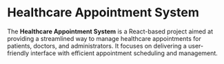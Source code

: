 # Healthcare Appointment System

The **Healthcare Appointment System** is a React-based project aimed at providing a streamlined way to manage healthcare appointments for patients, doctors, and administrators. It focuses on delivering a user-friendly interface with efficient appointment scheduling and management.
